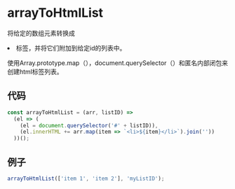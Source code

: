 # arrayToHtmlList

将给定的数组元素转换成<li>标签，并将它们附加到给定id的列表中。

使用Array.prototype.map（），document.querySelector（）和匿名内部闭包来创建html标签列表。

## 代码

```js
const arrayToHtmlList = (arr, listID) =>
  (el => (
    (el = document.querySelector('#' + listID)),
    (el.innerHTML += arr.map(item => `<li>${item}</li>`).join(''))
  ))();
```

## 例子

```js
arrayToHtmlList(['item 1', 'item 2'], 'myListID');
```
